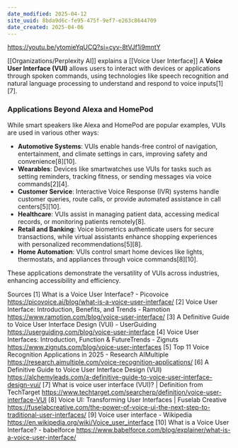 ```yaml
---
date_modified: 2025-04-12
site_uuid: 8bda9d6c-fe95-475f-9ef7-e263c8644709
date_created: 2025-04-06
---
```


https://youtu.be/ytomieYqUCQ?si=cyv-8tVJf1i9mntY

[[Organizations/Perplexity AI]] explains a [[Voice User Interface]]
A **Voice User Interface (VUI)** allows users to interact with devices or applications through spoken commands, using technologies like speech recognition and natural language processing to understand and respond to voice inputs[1][7].

### Applications Beyond Alexa and HomePod
While smart speakers like Alexa and HomePod are popular examples, VUIs are used in various other ways:

- **Automotive Systems**: VUIs enable hands-free control of navigation, entertainment, and climate settings in cars, improving safety and convenience[8][10].
- **Wearables**: Devices like smartwatches use VUIs for tasks such as setting reminders, tracking fitness, or sending messages via voice commands[2][4].
- **Customer Service**: Interactive Voice Response (IVR) systems handle customer queries, route calls, or provide automated assistance in call centers[5][10].
- **Healthcare**: VUIs assist in managing patient data, accessing medical records, or monitoring patients remotely[8].
- **Retail and Banking**: Voice biometrics authenticate users for secure transactions, while virtual assistants enhance shopping experiences with personalized recommendations[5][8].
- **Home Automation**: VUIs control smart home devices like lights, thermostats, and appliances through voice commands[8][10].

These applications demonstrate the versatility of VUIs across industries, enhancing accessibility and efficiency.

Sources
[1] What is a Voice User Interface? - Picovoice https://picovoice.ai/blog/what-is-a-voice-user-interface/
[2] Voice User Interface: Introduction, Benefits, and Trends - Ramotion https://www.ramotion.com/blog/voice-user-interface/
[3] A Definitive Guide to Voice User Interface Design (VUI) - UserGuiding https://userguiding.com/blog/voice-user-interface
[4] Voice User Interfaces: Introduction, Function & FutureTrends - Zignuts https://www.zignuts.com/blog/voice-user-interfaces
[5] Top 11 Voice Recognition Applications in 2025 - Research AIMultiple https://research.aimultiple.com/voice-recognition-applications/
[6] A Definitive Guide to Voice User Interface Design (VUI) https://alchemyleads.com/a-definitive-guide-to-voice-user-interface-design-vui/
[7] What is voice user interface (VUI)? | Definition from TechTarget https://www.techtarget.com/searcherp/definition/voice-user-interface-VUI
[8] Voice UI: Transforming User Interfaces | Fuselab Creative https://fuselabcreative.com/the-power-of-voice-ui-the-next-step-to-traditional-user-interfaces/
[9] Voice user interface - Wikipedia https://en.wikipedia.org/wiki/Voice_user_interface
[10] What is a Voice User Interface? - babelforce https://www.babelforce.com/blog/explainer/what-is-a-voice-user-interface/